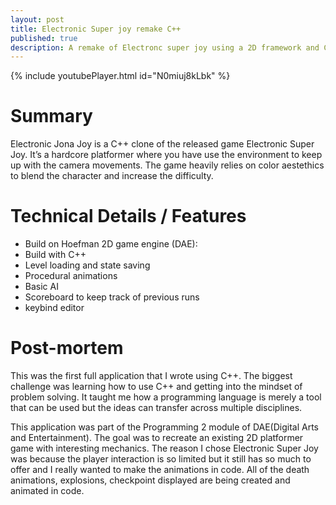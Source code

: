 ```yaml
---
layout: post
title: Electronic Super joy remake C++
published: true 
description: A remake of Electronc super joy using a 2D framework and C++ with the goal to learn about C++ and OOP.
---
```


{% include youtubePlayer.html id="N0miuj8kLbk"  %}

# Summary 
Electronic Jona Joy is a C++ clone of the released game Electronic Super Joy. It’s a hardcore platformer where you have use the environment to keep up with the camera movements. The game heavily relies on color aestethics to blend the character and increase the difficulty.

# Technical Details / Features
- Build on Hoefman 2D game engine (DAE): 
- Build with C++
- Level loading and state saving
- Procedural animations
- Basic AI
- Scoreboard to keep track of previous runs
- keybind editor

# Post-mortem
This was the first full application that I wrote using C++. The biggest challenge was learning how to use C++ and getting into the mindset of problem solving. It taught me
how a programming language is merely a tool that can be used but the ideas can transfer across multiple disciplines.

This application was part of the Programming 2 module of DAE(Digital Arts and Entertainment). The goal was to recreate an existing 2D platformer game with interesting mechanics. The reason I chose Electronic Super Joy was because the player interaction is so limited but it still has so much to offer and I really wanted to make the animations in code. All of the death animations, explosions, checkpoint displayed are being created and animated in code.